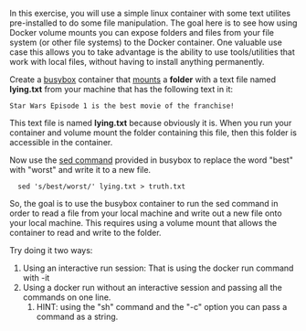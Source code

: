 In this exercise, you will use a simple linux container with some text utilites pre-installed to do some file manipulation.  The goal here is to see how using Docker volume mounts you can expose folders and files from your file system (or other file systems) to the Docker container.  One valuable use case this allows you to take advantage is the ability to use tools/utilities that work with local files, without having to install anything permanently.

Create a [busybox](https://hub.docker.com/_/busybox) container that [mounts](https://docs.docker.com/storage/volumes/) a **folder** with a text file named **lying.txt** from your machine that has the following text in it:

```
Star Wars Episode 1 is the best movie of the franchise!

```
This text file is named **lying.txt** because obviously it is.  When you run your container and volume mount the folder containing this file, then this folder is accessible in the container.

Now use the [sed command](https://www.geeksforgeeks.org/sed-command-in-linux-unix-with-examples/) provided in busybox  to replace the word "best" with "worst" and write it to a new file.

```
  sed 's/best/worst/' lying.txt > truth.txt
```

So, the goal is to use the busybox container to run the sed command in order to read a file from your local machine and write out a new file onto your local machine.  This requires using a volume mount that allows the container to read and write to the folder.

Try doing it two ways:
  1. Using an interactive run session: That is using the docker run command with -it
  1. Using a docker run without an interactive session and passing all the commands on one line.
      1. HINT: using the "sh" command and the "-c" option you can pass a command as a string.
      
      
    


